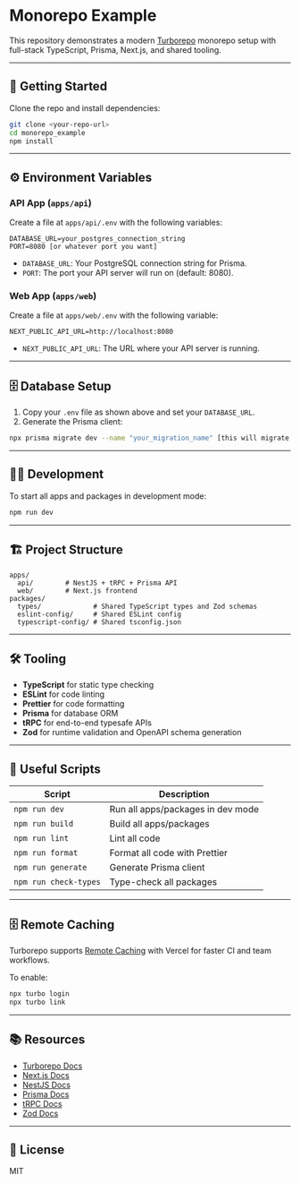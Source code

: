 # Monorepo Example

This repository demonstrates a modern [Turborepo](https://turborepo.com/) monorepo setup with full-stack TypeScript, Prisma, Next.js, and shared tooling.

---

## 🚀 Getting Started

Clone the repo and install dependencies:

```sh
git clone <your-repo-url>
cd monorepo_example
npm install
```

---

## ⚙️ Environment Variables

### API App (`apps/api`)

Create a file at `apps/api/.env` with the following variables:

```env
DATABASE_URL=your_postgres_connection_string
PORT=8080 [or whatever port you want]
```

- `DATABASE_URL`: Your PostgreSQL connection string for Prisma.
- `PORT`: The port your API server will run on (default: 8080).

### Web App (`apps/web`)

Create a file at `apps/web/.env` with the following variable:

```env
NEXT_PUBLIC_API_URL=http://localhost:8080
```

- `NEXT_PUBLIC_API_URL`: The URL where your API server is running.

---

## 🗄️ Database Setup

1. Copy your `.env` file as shown above and set your `DATABASE_URL`.
2. Generate the Prisma client:

```sh
npx prisma migrate dev --name "your_migration_name" [this will migrate your db and generate a prisma client for you]
```

---

## 🧑‍💻 Development

To start all apps and packages in development mode:

```sh
npm run dev
```

---

## 🏗️ Project Structure

```
apps/
  api/        # NestJS + tRPC + Prisma API
  web/        # Next.js frontend
packages/
  types/             # Shared TypeScript types and Zod schemas
  eslint-config/     # Shared ESLint config
  typescript-config/ # Shared tsconfig.json
```

---

## 🛠️ Tooling

- **TypeScript** for static type checking
- **ESLint** for code linting
- **Prettier** for code formatting
- **Prisma** for database ORM
- **tRPC** for end-to-end typesafe APIs
- **Zod** for runtime validation and OpenAPI schema generation

---

## 🧩 Useful Scripts

| Script                | Description                       |
| --------------------- | --------------------------------- |
| `npm run dev`         | Run all apps/packages in dev mode |
| `npm run build`       | Build all apps/packages           |
| `npm run lint`        | Lint all code                     |
| `npm run format`      | Format all code with Prettier     |
| `npm run generate`    | Generate Prisma client            |
| `npm run check-types` | Type-check all packages           |

---

## 🗄️ Remote Caching

Turborepo supports [Remote Caching](https://turborepo.com/docs/core-concepts/remote-caching) with Vercel for faster CI and team workflows.

To enable:

```sh
npx turbo login
npx turbo link
```

---

## 📚 Resources

- [Turborepo Docs](https://turborepo.com/docs)
- [Next.js Docs](https://nextjs.org/docs)
- [NestJS Docs](https://docs.nestjs.com/)
- [Prisma Docs](https://www.prisma.io/docs/)
- [tRPC Docs](https://trpc.io/docs)
- [Zod Docs](https://zod.dev/)

---

## 📝 License

MIT
